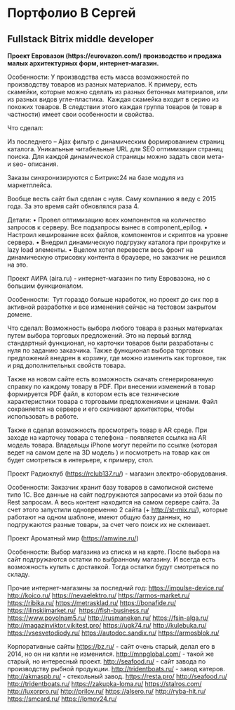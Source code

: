 <h1>Портфолио В Сергей</h1>
<h2>Fullstack Bitrix middle developer</h2>

<strong>
  Проект Евровазон (https://eurovazon.com/) производство и продажа малых архитектурных форм, интернет-магазин.
</strong>
<p>
  Особенности: У производства есть масса возможностей по производству товаров из разных материалов. К примеру, есть скамейки, которые можно сделать из разных бетонных материалов, или из разных видов угле-пластика.  Каждая скамейка входит в серию из похожих товаров. В следствии этого каждая группа товаров (и товар в частности) имеет свои особенности и свойства. 
</p>
<p>
  Что сделал:
</p>
<p>
Из последнего – Ajax фильтр с динамическим формированием страниц каталога. Уникальные читабельные URL для SEO оптимизации страниц поиска. Для каждой динамической страницы можно задать свои мета- и seo- описания. 
</p>

Заказы синхронизируются с Битрикс24 на базе модуля из маркетплейса.

Вообще весть сайт был сделан с нуля. Саму компанию я веду с 2015 года. За это время сайт обновлялся раза 4.

Детали:
•	Провел оптимизацию всех компонентов на количество запросов к серверу. Все подзапросы вынес в component_epilog. 
•	Настроил кеширование всех файлов, компонентов и скриптов на уровне сервера. 
•	Внедрил динамическую подгрузку каталога при прокрутке и lazy load элементы. 
•	Вцелом хотел перевести весь фронт на динамическую отрисовку контента в браузере, но заказчик не решился на это.



Проект АИРА (aira.ru) - интернет-магазин по типу Евровазона, но с большим функционалом.

Особенности:  Тут гораздо больше наработок, но проект до сих пор в активной разработке и все изменения сейчас на тестовом закрытом домене.

Что сделал:
Возможность выбора любого товара в разных материалах путем выбора торговых предложений. Это на первый взгляд стандартный функционал, но карточки товаров были разработаны с нуля по заданию заказчика. Также функционал выбора торговых предложений внедрен в корзину, где можно изменить как торговое, так и ряд дополнительных свойств товара. 

Также на новом сайте есть возможность скачать сгенерированную справку по каждому товару в PDF. При внесении изменений в товар формируется PDF файл, в котором есть все технические характеристики товара с торговыми предложениями и ценами. Файл сохраняется на сервере и его скачивают архитекторы, чтобы использовать в работе.

Также я сделал возможность просмотреть товар в AR среде. При заходе на карточку товара с телефона - появляется ссылка на AR модель товара. Владельцы iPhone могут перейти по ссылке (которая ведет на самом деле на 3D модель ) и посмотреть на товар как он будет смотреться в интерьере, к примеру, стол.


Проект Радиоклуб (https://rclub137.ru/) - магазин электро-оборудования. 

Особенности: 
Заказчик хранит базу товаров в самописной системе типо 1С. Все данные на сайт подгружаются запросами из этой базы по Rest запросам. А весь контент находится на самом сервере сайта. 
За счет этого запустили одновременно 2 сайта (+ http://st-mix.ru/), которые работают на одном шаблоне, имеют общую базу данных, но подгружаются разные товары, за счет чего поиск их не склеивает.


Проект Ароматный мир (https://amwine.ru/) 

Особенности:
Выбор магазина из списка и на карте. После выбора на сайт подгружаются остатки по выбранному магазину. И всегда есть возможность купить с доставкой. Тогда остатки будут смотреться по складу. 




Прочие интернет-магазины за последний год:
https://impulse-device.ru/ 
http://koico.ru/ 
https://nevaelektro.ru/ 
https://armos-market.ru/  
https://ribika.ru/
https://metrasklad.ru/ 
https://bonafide.ru/ 
https://ilinskiimarket.ru/  https://fish-business.ru/ 
https://www.povolnam5.ru/ 
http://rusmaneken.ru/ 
https://fsin-alga.ru/ 
http://magazinviktor.vikitest.pro/ 
https://ugk74.ru/ 
http://kulebuka.ru/ 
https://vsesvetodiody.ru/ 
https://autodoc.sandix.ru/ 
https://armosblok.ru/  


Корпоративные сайты
https://bz.ru/ - сайт очень старый, делал его в 2014, но он ни капли не изменился.
http://mnpglobal.com/ - такой же старый, но интересный проект.
http://seafood.ru/ - сайт завода по производству рыбной продукции.
http://tridentboats.ru/ - завод катеров.
http://akmaspb.ru/ - стекольный завод.
https://resta.pro/ 
http://seafood.ru/ 
http://tridentboats.ru/ 
https://zakupka-loma.ru/ 
https://stalros.com/ 
http://luxorpro.ru/ 
http://prilov.ru/ 
https://alsero.ru/ 
http://ryba-hit.ru/ 
https://smcard.ru/ 
https://lomov24.ru/ 
